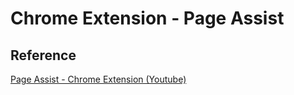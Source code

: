 # Chrome Extension - Page Assist

## Reference
[Page Assist - Chrome Extension (Youtube)](https://youtu.be/YJX5KA3zsck?si=N4SUWC7nEsJINcu9)

